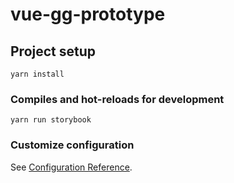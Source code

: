 # vue-gg-prototype

## Project setup
```
yarn install
```

### Compiles and hot-reloads for development
```
yarn run storybook
```


<!-- ### Run your tests
```
yarn run test
```

### Lints and fixes files
```
yarn run lint
``` -->

### Customize configuration
See [Configuration Reference](https://cli.vuejs.org/config/).
